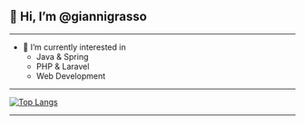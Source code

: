 ## 👋 Hi, I’m @giannigrasso
<hr>

- 👀 I’m currently interested in
  - Java & Spring
  - PHP & Laravel
  - Web Development

<hr>

[![Top Langs](https://github-readme-stats.vercel.app/api/top-langs/?username=giannigrasso&theme=github_dark&layout=compact)](https://github.com/anuraghazra/github-readme-stats)

<hr>
